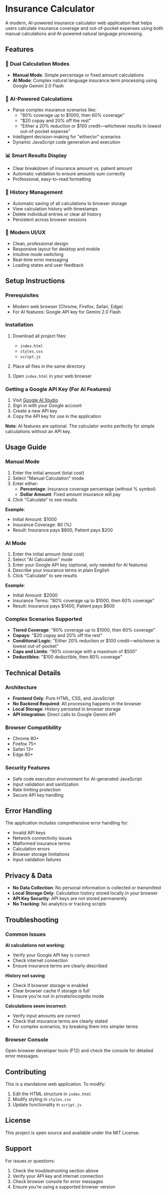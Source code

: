 # Insurance Calculator

A modern, AI-powered insurance calculator web application that helps users calculate insurance coverage and out-of-pocket expenses using both manual calculations and AI-powered natural language processing.

## Features

### 🧮 **Dual Calculation Modes**
- **Manual Mode**: Simple percentage or fixed amount calculations
- **AI Mode**: Complex natural language insurance term processing using Google Gemini 2.0 Flash

### 🤖 **AI-Powered Calculations**
- Parse complex insurance scenarios like:
  - "80% coverage up to $1000, then 60% coverage"
  - "$20 copay and 20% off the rest"
  - "Either a 20% reduction or $100 credit—whichever results in lowest out-of-pocket expense"
- Intelligent decision-making for "either/or" scenarios
- Dynamic JavaScript code generation and execution

### 📊 **Smart Results Display**
- Clear breakdown of insurance amount vs. patient amount
- Automatic validation to ensure amounts sum correctly
- Professional, easy-to-read formatting

### 📝 **History Management**
- Automatic saving of all calculations to browser storage
- View calculation history with timestamps
- Delete individual entries or clear all history
- Persistent across browser sessions

### 🎨 **Modern UI/UX**
- Clean, professional design
- Responsive layout for desktop and mobile
- Intuitive mode switching
- Real-time error messaging
- Loading states and user feedback

## Setup Instructions

### Prerequisites
- Modern web browser (Chrome, Firefox, Safari, Edge)
- For AI features: Google API key for Gemini 2.0 Flash

### Installation
1. Download all project files:
   - `index.html`
   - `styles.css`
   - `script.js`

2. Place all files in the same directory

3. Open `index.html` in your web browser

### Getting a Google API Key (For AI Features)
1. Visit [Google AI Studio](https://makersuite.google.com/app/apikey)
2. Sign in with your Google account
3. Create a new API key
4. Copy the API key for use in the application

**Note**: AI features are optional. The calculator works perfectly for simple calculations without an API key.

## Usage Guide

### Manual Mode
1. Enter the initial amount (total cost)
2. Select "Manual Calculation" mode
3. Enter either:
   - **Percentage**: Insurance coverage percentage (without % symbol)
   - **Dollar Amount**: Fixed amount insurance will pay
4. Click "Calculate" to see results

**Example**: 
- Initial Amount: $1000
- Insurance Coverage: 80 (%)
- Result: Insurance pays $800, Patient pays $200

### AI Mode
1. Enter the initial amount (total cost)
2. Select "AI Calculation" mode
3. Enter your Google API key (optional, only needed for AI features)
4. Describe your insurance terms in plain English
5. Click "Calculate" to see results

**Example**:
- Initial Amount: $2000
- Insurance Terms: "80% coverage up to $1000, then 60% coverage"
- Result: Insurance pays $1400, Patient pays $600

### Complex Scenarios Supported
- **Tiered Coverage**: "80% coverage up to $1000, then 60% coverage"
- **Copays**: "$20 copay and 20% off the rest"
- **Conditional Logic**: "Either 20% reduction or $100 credit—whichever is lowest out-of-pocket"
- **Caps and Limits**: "90% coverage with a maximum of $500"
- **Deductibles**: "$100 deductible, then 80% coverage"

## Technical Details

### Architecture
- **Frontend Only**: Pure HTML, CSS, and JavaScript
- **No Backend Required**: All processing happens in the browser
- **Local Storage**: History persisted in browser storage
- **API Integration**: Direct calls to Google Gemini API

### Browser Compatibility
- Chrome 80+
- Firefox 75+
- Safari 13+
- Edge 80+

### Security Features
- Safe code execution environment for AI-generated JavaScript
- Input validation and sanitization
- Rate limiting protection
- Secure API key handling

## Error Handling

The application includes comprehensive error handling for:
- Invalid API keys
- Network connectivity issues
- Malformed insurance terms
- Calculation errors
- Browser storage limitations
- Input validation failures

## Privacy & Data

- **No Data Collection**: No personal information is collected or transmitted
- **Local Storage Only**: Calculation history stored locally in your browser
- **API Key Security**: API keys are not stored permanently
- **No Tracking**: No analytics or tracking scripts

## Troubleshooting

### Common Issues

**AI calculations not working**:
- Verify your Google API key is correct
- Check internet connection
- Ensure insurance terms are clearly described

**History not saving**:
- Check if browser storage is enabled
- Clear browser cache if storage is full
- Ensure you're not in private/incognito mode

**Calculations seem incorrect**:
- Verify input amounts are correct
- Check that insurance terms are clearly stated
- For complex scenarios, try breaking them into simpler terms

### Browser Console
Open browser developer tools (F12) and check the console for detailed error messages.

## Contributing

This is a standalone web application. To modify:
1. Edit the HTML structure in `index.html`
2. Modify styling in `styles.css`
3. Update functionality in `script.js`

## License

This project is open source and available under the MIT License.

## Support

For issues or questions:
1. Check the troubleshooting section above
2. Verify your API key and internet connection
3. Check browser console for error messages
4. Ensure you're using a supported browser version 